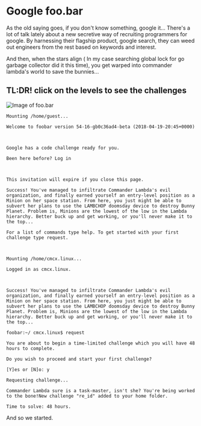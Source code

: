Google foo.bar
==============
As the old saying goes, if you don't know something, google it...
There's a lot of talk lately about a new secretive way of recruiting programmers for google.
By harnessing their flagship product, google search, they can weed out engineers from the rest based on keywords and interest.

And then, when the stars align ( In my case searching global lock for go garbage collector did it this time), you get warped into commander lambda's world to save the bunnies... 

TL:DR! click on the levels to see the challenges
------------------------------------------------

![Image of foo.bar](/foobar.png)

```
Mounting /home/guest...

Welcome to foobar version 54-16-gb0c36ad4-beta (2018-04-19-20:45+0000)



Google has a code challenge ready for you.

Been here before? Log in



This invitation will expire if you close this page.

Success! You've managed to infiltrate Commander Lambda's evil organization, and finally earned yourself an entry-level position as a Minion on her space station. From here, you just might be able to subvert her plans to use the LAMBCHOP doomsday device to destroy Bunny Planet. Problem is, Minions are the lowest of the low in the Lambda hierarchy. Better buck up and get working, or you'll never make it to the top...

For a list of commands type help. To get started with your first challenge type request.



Mounting /home/cmcx.linux...

Logged in as cmcx.linux.



Success! You've managed to infiltrate Commander Lambda's evil organization, and finally earned yourself an entry-level position as a Minion on her space station. From here, you just might be able to subvert her plans to use the LAMBCHOP doomsday device to destroy Bunny Planet. Problem is, Minions are the lowest of the low in the Lambda hierarchy. Better buck up and get working, or you'll never make it to the top...

foobar:~/ cmcx.linux$ request

You are about to begin a time-limited challenge which you will have 48 hours to complete.

Do you wish to proceed and start your first challenge?

[Y]es or [N]o: y

Requesting challenge...

Commander Lambda sure is a task-master, isn't she? You're being worked to the bone!New challenge "re_id" added to your home folder.

Time to solve: 48 hours.
```
And so we started.
